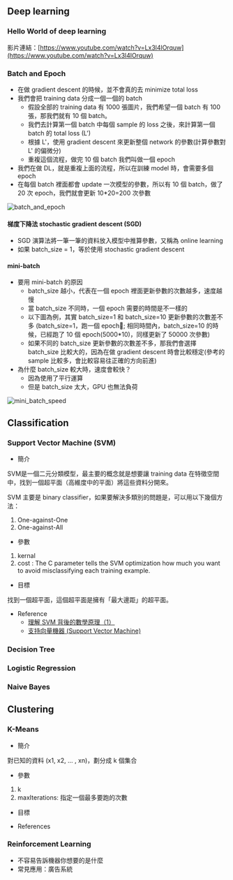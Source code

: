 ## Deep learning

### Hello World of deep learning
影片連結：[https://www.youtube.com/watch?v=Lx3l4lOrquw](https://www.youtube.com/watch?v=Lx3l4lOrquw)

### Batch and Epoch
- 在做 gradient descent 的時候，並不會真的去 minimize total loss
- 我們會把 training data 分成一個一個的 batch
	- 假設全部的 training data 有 1000 張圖片，我們希望一個 batch 有 100 張，那我們就有 10 個 batch。
	- 我們去計算第一個 batch 中每個 sample 的 loss 之後，來計算第一個 batch 的 total loss (L')
	- 根據 L'，使用 gradient descent 來更新整個 network 的參數(計算參數對 L' 的偏微分)
	- 重複這個流程，做完 10 個 batch 我們叫做一個 epoch
- 我們在做 DL，就是重複上面的流程，所以在訓練 model 時，會需要多個 epoch
- 在每個 batch 裡面都會 update 一次模型的參數，所以有 10 個 batch，做了 20 次 epoch，我們就會更新 10*20=200 次參數

![batch_and_epoch](https://raw.githubusercontent.com/kevingo/blog/master/screenshot/batch_and_epoch.png)

#### 梯度下降法 stochastic gradient descent (SGD)
- SGD 演算法將一筆一筆的資料放入模型中推算參數，又稱為 online learning
- 如果 batch_size = 1，等於使用 stochastic gradient descent

#### mini-batch
- 要用 mini-batch 的原因
	- batch_size 越小，代表在一個 epoch 裡面更新參數的次數越多，速度越慢
	- 當 batch_size 不同時，一個 epoch 需要的時間是不一樣的
	- 以下圖為例，其實 batch_size=1 和 batch_size=10 更新參數的次數差不多 (batch_size=1，跑一個 epoch; 相同時間內，batch_size=10 的時候，已經跑了 10 個 epoch(5000*10)，同樣更新了 50000 次參數)
	- 如果不同的 batch_size 更新參數的次數差不多，那我們會選擇 batch_size 比較大的，因為在做 gradient descent 時會比較穩定(參考的sample 比較多，會比較容易往正確的方向前進)
- 為什麼 batch_size 較大時，速度會較快？
	- 因為使用了平行運算
	- 但是 batch_size 太大，GPU 也無法負荷

![mini_batch_speed](https://raw.githubusercontent.com/kevingo/blog/master/screenshot/mini_batch_speed.png)

## Classification

### Support Vector Machine (SVM)

* 簡介

SVM是一個二元分類模型，最主要的概念就是想要讓 training data 在特徵空間中，找到一個超平面（高維度中的平面）將這些資料分開來。

SVM 主要是 binary classifier，如果要解決多類別的問題是，可以用以下幾個方法：

1. One-against-One
2. One-against-All

* 參數

1. kernal
2. cost : The C parameter tells the SVM optimization how much you want to avoid misclassifying each training example.

* 目標

找到一個超平面，這個超平面是擁有「最大邊距」的超平面。

* Reference
	- [理解 SVM 背後的數學原理（1）](http://blog.jobbole.com/102082/)
	- [支持向量機器 (Support Vector Machine)](https://cg2010studio.com/2012/05/20/%E6%94%AF%E6%8C%81%E5%90%91%E9%87%8F%E6%A9%9F%E5%99%A8-support-vector-machine/)

### Decision Tree

### Logistic Regression

### Naive Bayes 

## Clustering

### K-Means

* 簡介

對已知的資料 (x1, x2, ... , xn)，劃分成 k 個集合

* 參數

1. k
2. maxIterations: 指定一個最多要跑的次數

* 目標

* References

### Reinforcement Learning

* 不容易告訴機器你想要的是什麼
* 常見應用：廣告系統